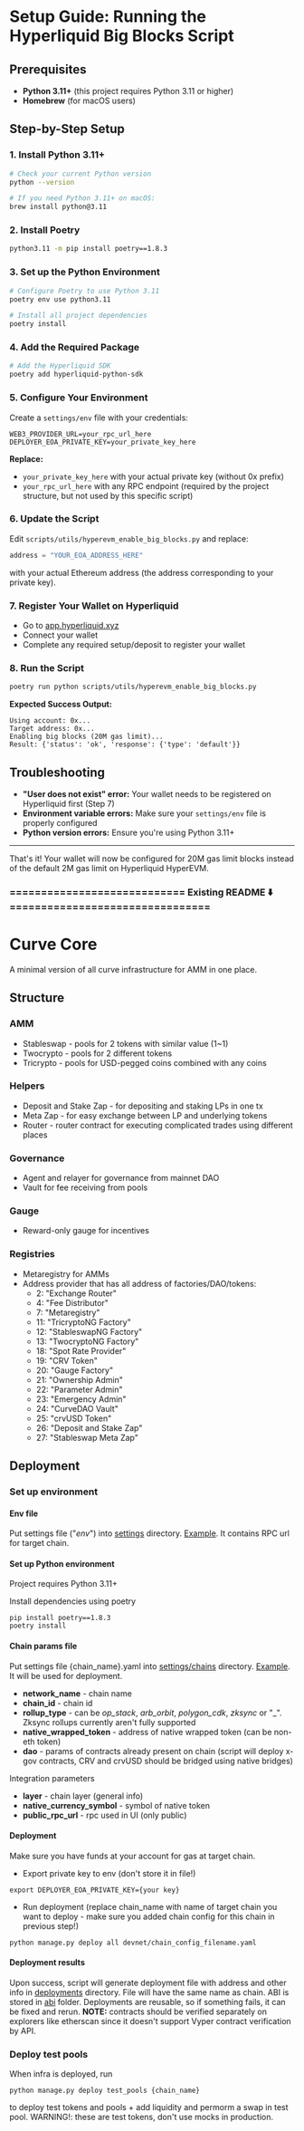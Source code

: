 # Setup Guide: Running the Hyperliquid Big Blocks Script

## Prerequisites
- **Python 3.11+** (this project requires Python 3.11 or higher)
- **Homebrew** (for macOS users)

## Step-by-Step Setup

### 1. Install Python 3.11+
```bash
# Check your current Python version
python --version

# If you need Python 3.11+ on macOS:
brew install python@3.11
```

### 2. Install Poetry
```bash
python3.11 -m pip install poetry==1.8.3
```

### 3. Set up the Python Environment
```bash
# Configure Poetry to use Python 3.11
poetry env use python3.11

# Install all project dependencies
poetry install
```

### 4. Add the Required Package
```bash
# Add the Hyperliquid SDK
poetry add hyperliquid-python-sdk
```

### 5. Configure Your Environment
Create a `settings/env` file with your credentials:
```
WEB3_PROVIDER_URL=your_rpc_url_here
DEPLOYER_EOA_PRIVATE_KEY=your_private_key_here
```

**Replace:**
- `your_private_key_here` with your actual private key (without 0x prefix)
- `your_rpc_url_here` with any RPC endpoint (required by the project structure, but not used by this specific script)

### 6. Update the Script
Edit `scripts/utils/hyperevm_enable_big_blocks.py` and replace:
```python
address = "YOUR_EOA_ADDRESS_HERE"
```
with your actual Ethereum address (the address corresponding to your private key).

### 7. Register Your Wallet on Hyperliquid
- Go to [app.hyperliquid.xyz](https://app.hyperliquid.xyz)
- Connect your wallet
- Complete any required setup/deposit to register your wallet

### 8. Run the Script
```bash
poetry run python scripts/utils/hyperevm_enable_big_blocks.py
```

**Expected Success Output:**
```
Using account: 0x...
Target address: 0x...
Enabling big blocks (20M gas limit)...
Result: {'status': 'ok', 'response': {'type': 'default'}}
```

## Troubleshooting
- **"User does not exist" error:** Your wallet needs to be registered on Hyperliquid first (Step 7)
- **Environment variable errors:** Make sure your `settings/env` file is properly configured
- **Python version errors:** Ensure you're using Python 3.11+

---

That's it! Your wallet will now be configured for 20M gas limit blocks instead of the default 2M gas limit on Hyperliquid HyperEVM.

### ============================ Existing README ⬇️ ================================
# Curve Core

A minimal version of all curve infrastructure for AMM in one place.

## Structure

### AMM

- Stableswap - pools for 2 tokens with similar value (1~1)
- Twocrypto - pools for 2 different tokens
- Tricrypto - pools for USD-pegged coins combined with any coins

### Helpers

- Deposit and Stake Zap - for depositing and staking LPs in one tx
- Meta Zap - for easy exchange between LP and underlying tokens
- Router - router contract for executing complicated trades using different places

### Governance

- Agent and relayer for governance from mainnet DAO
- Vault for fee receiving from pools

### Gauge

- Reward-only gauge for incentives

### Registries

- Metaregistry for AMMs
- Address provider that has all address of factories/DAO/tokens:
  - 2: "Exchange Router"
  - 4: "Fee Distributor"
  - 7: "Metaregistry"
  - 11: "TricryptoNG Factory"
  - 12: "StableswapNG Factory"
  - 13: "TwocryptoNG Factory"
  - 18: "Spot Rate Provider"
  - 19: "CRV Token"
  - 20: "Gauge Factory"
  - 21: "Ownership Admin"
  - 22: "Parameter Admin"
  - 23: "Emergency Admin"
  - 24: "CurveDAO Vault"
  - 25: "crvUSD Token"
  - 26: "Deposit and Stake Zap"
  - 27: "Stableswap Meta Zap"

## Deployment

### Set up environment

#### Env file

Put settings file ("_env_") into [settings](/settings) directory.
[Example](/settings/env.example). It contains RPC url for target chain.

#### Set up Python environment

Project requires Python 3.11+

Install dependencies using poetry

```
pip install poetry==1.8.3
poetry install
```

#### Chain params file

Put settings file {chain_name}.yaml into [settings/chains](/settings/chains) directory.
[Example](/settings/chains/example.yaml). It will be used for deployment.

- **network_name** - chain name
- **chain_id** - chain id
- **rollup_type** - can be _op_stack_, _arb_orbit_, _polygon_cdk_, _zksync_ or "\_". Zksync rollups currently aren't
  fully supported
- **native_wrapped_token** - address of native wrapped token (can be non-eth token)
- **dao** - params of contracts already present on chain (script will deploy x-gov contracts, CRV and crvUSD should
  be bridged using native bridges)

Integration parameters

- **layer** - chain layer (general info)
- **native_currency_symbol** - symbol of native token
- **public_rpc_url** - rpc used in UI (only public)

#### Deployment

Make sure you have funds at your account for gas at target chain.

- Export private key to env (don't store it in file!)

```
export DEPLOYER_EOA_PRIVATE_KEY={your key}
```

- Run deployment (replace chain_name with name of target chain you want to deploy - make sure you added chain config for
  this chain in previous step!)

```
python manage.py deploy all devnet/chain_config_filename.yaml
```

#### Deployment results

Upon success, script will generate deployment file with address and other info in [deployments](/deployments) directory.
File will have the same name as chain. ABI is stored in [abi](/abi) folder.
Deployments are reusable, so if something fails, it can be fixed and rerun.
**NOTE:** contracts should be verified separately on explorers like etherscan since it doesn't support Vyper contract
verification by API.


### Deploy test pools
When infra is deployed, run
```
python manage.py deploy test_pools {chain_name}
```
to deploy test tokens and pools + add liquidity and permorm a swap in test pool. WARNING!: these are test tokens, don't
use mocks in production.
